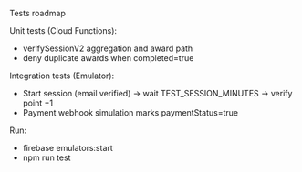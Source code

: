 Tests roadmap

Unit tests (Cloud Functions):
- verifySessionV2 aggregation and award path
- deny duplicate awards when completed=true

Integration tests (Emulator):
- Start session (email verified) -> wait TEST_SESSION_MINUTES -> verify point +1
- Payment webhook simulation marks paymentStatus=true

Run:
- firebase emulators:start
- npm run test






